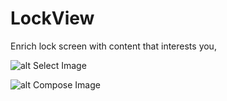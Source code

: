 # LockView
Enrich lock screen with content that interests you,

![alt Select Image](https://raw.github.com/luo-liang/LockView/branch/master/info.PNG)

![alt Compose Image](https://raw.github.com/luo-liang/LockView/branch/master/newSnip.PNG)
